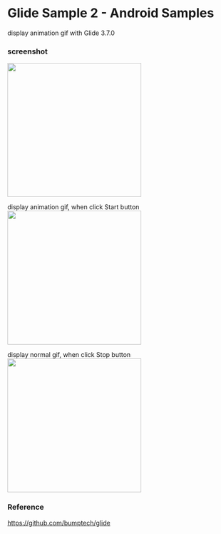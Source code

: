 Glide Sample 2 - Android Samples
===============

display animation gif with Glide 3.7.0<br/>

### screenshot <br/>
<image src="https://raw.githubusercontent.com/ohwada/Android_Samples/master/GlideSample2/screenshot/screenshot_glide_main.png" width="300" /><br/>

display animation gif, when  click Start button<br/>
<image src="https://raw.githubusercontent.com/ohwada/Android_Samples/master/GlideSample2/screenshot/screenshot_glide_start.png" width="300" /><br/>

display normal gif, when  click Stop button<br/>
<image src="https://raw.githubusercontent.com/ohwada/Android_Samples/master/GlideSample2/screenshot/screenshot_glide_stop.png" width="300" /><br/>

### Reference <br/>
https://github.com/bumptech/glide
